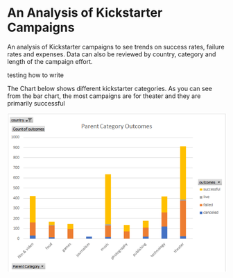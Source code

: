 # An Analysis of Kickstarter Campaigns
An analysis of Kickstarter campaigns to see trends on success rates, failure rates and expenses.  Data can also be reviewed by country, category and length of the campaign effort.

testing how to write

The Chart below shows different kickstarter categories.  As you can see from the bar chart, the most campaigns are for theater and they are primarily successful

![Category Chart](https://github.com/ckbauman/kickstarter-analysis/blob/main/Category%20Chart.png)








 
